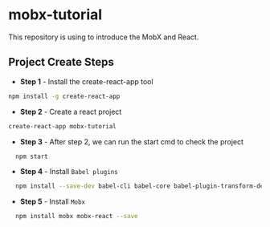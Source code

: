 # mobx-tutorial
This repository is using to introduce the MobX and React.

## Project Create Steps
+ **Step 1** - Install the create-react-app tool
```sh
npm install -g create-react-app
```

+ **Step 2** - Create a react project
```sh
create-react-app mobx-tutorial
```

+ **Step 3** - After step 2, we can run the start cmd to check the project
```sh
  npm start
```

+ **Step 4** - Install `Babel plugins`
```sh
  npm install --save-dev babel-cli babel-core babel-plugin-transform-decorators-legacy
```

+ **Step 5** - Install `Mobx`
```sh
  npm install mobx mobx-react --save
```

